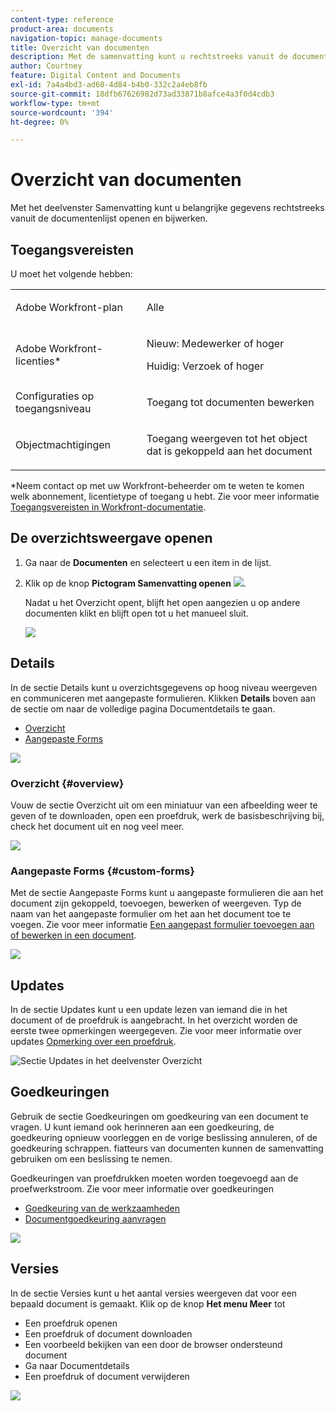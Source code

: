 ```yaml
---
content-type: reference
product-area: documents
navigation-topic: manage-documents
title: Overzicht van documenten
description: Met de samenvatting kunt u rechtstreeks vanuit de documentenlijst werken met belangrijke informatie.
author: Courtney
feature: Digital Content and Documents
exl-id: 7a4a4bd3-ad60-4d84-b4b0-332c2a4eb8fb
source-git-commit: 18dfb67626982d73ad33871b8afce4a3f0d4cdb3
workflow-type: tm+mt
source-wordcount: '394'
ht-degree: 0%

---
```


# Overzicht van documenten

<!--Audited: April, 2024-->

Met het deelvenster Samenvatting kunt u belangrijke gegevens rechtstreeks vanuit de documentenlijst openen en bijwerken.

## Toegangsvereisten

U moet het volgende hebben:

<table style="table-layout:auto"> 
 <col> 
 </col> 
 <col> 
 </col> 
 <tbody> 
  <tr> 
   <td role="rowheader">Adobe Workfront-plan</td> 
   <td> <p> Alle</p> </td> 
  </tr> 
  <tr> 
   <td role="rowheader">Adobe Workfront-licenties*</td> 
   <td> <p>Nieuw: Medewerker of hoger</p> 
   <p>Huidig: Verzoek of hoger</p>
   </td> 
  </tr> 
  <tr data-mc-conditions=""> 
   <td role="rowheader">Configuraties op toegangsniveau</td> 
   <td> <p>Toegang tot documenten bewerken</p>  </td> 
  </tr> 
  <tr data-mc-conditions=""> 
   <td role="rowheader">Objectmachtigingen</td> 
   <td> <p>Toegang weergeven tot het object dat is gekoppeld aan het document</p> </td> 
  </tr> 
 </tbody> 
</table>

*Neem contact op met uw Workfront-beheerder om te weten te komen welk abonnement, licentietype of toegang u hebt. Zie voor meer informatie [Toegangsvereisten in Workfront-documentatie](/help/quicksilver/administration-and-setup/add-users/access-levels-and-object-permissions/access-level-requirements-in-documentation.md).

## De overzichtsweergave openen

1. Ga naar de **Documenten** en selecteert u een item in de lijst.
1. Klik op de knop **Pictogram Samenvatting openen** ![](assets/qs-summary-in-new-toolbar-small.png).

   Nadat u het Overzicht opent, blijft het open aangezien u op andere documenten klikt en blijft open tot u het manueel sluit.

   ![](assets/summary-details-350x585.png)

## Details

In de sectie Details kunt u overzichtsgegevens op hoog niveau weergeven en communiceren met aangepaste formulieren. Klikken **Details** boven aan de sectie om naar de volledige pagina Documentdetails te gaan.

* [Overzicht](#overview)
* [Aangepaste Forms](#custom-forms)

![](assets/copy-of-doc-summary-details-section-350x404.png)

### Overzicht {#overview}

Vouw de sectie Overzicht uit om een miniatuur van een afbeelding weer te geven of te downloaden, open een proefdruk, werk de basisbeschrijving bij, check het document uit en nog veel meer.

![](assets/copy-of-doc-summary-with-overview-350x560.png)

### Aangepaste Forms {#custom-forms}

Met de sectie Aangepaste Forms kunt u aangepaste formulieren die aan het document zijn gekoppeld, toevoegen, bewerken of weergeven. Typ de naam van het aangepaste formulier om het aan het document toe te voegen. Zie voor meer informatie [Een aangepast formulier toevoegen aan of bewerken in een document](../../documents/managing-documents/add-custom-form-documents.md).

![](assets/add-custom-form-doc-summary-350x265.png)

## Updates

In de sectie Updates kunt u een update lezen van iemand die in het document of de proefdruk is aangebracht. In het overzicht worden de eerste twee opmerkingen weergegeven. Zie voor meer informatie over updates [Opmerking over een proefdruk](../../review-and-approve-work/proofing/reviewing-proofs-within-workfront/comment-on-a-proof/comment-on-proof.md).

![Sectie Updates in het deelvenster Overzicht](assets/summary-updates-section-new-comments.png)

## Goedkeuringen

Gebruik de sectie Goedkeuringen om goedkeuring van een document te vragen. U kunt iemand ook herinneren aan een goedkeuring, de goedkeuring opnieuw voorleggen en de vorige beslissing annuleren, of de goedkeuring schrappen. fiatteurs van documenten kunnen de samenvatting gebruiken om een beslissing te nemen.

Goedkeuringen van proefdrukken moeten worden toegevoegd aan de proefwerkstroom. Zie voor meer informatie over goedkeuringen

* [Goedkeuring van de werkzaamheden](../../review-and-approve-work/manage-approvals/approving-work.md)
* [Documentgoedkeuring aanvragen](../../review-and-approve-work/manage-approvals/request-document-approvals.md)

![](assets/summary-upddates,-approvals,-versions,-custom-forms-350x415.png)

## Versies

In de sectie Versies kunt u het aantal versies weergeven dat voor een bepaald document is gemaakt. Klik op de knop **Het menu Meer** tot

* Een proefdruk openen
* Een proefdruk of document downloaden
* Een voorbeeld bekijken van een door de browser ondersteund document
* Ga naar Documentdetails
* Een proefdruk of document verwijderen

![](assets/summary-upddates,-approvals,-versions,-custom-forms-350x415.png)
